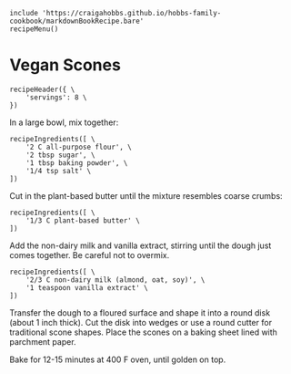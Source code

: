 ~~~ markdown-script
include 'https://craigahobbs.github.io/hobbs-family-cookbook/markdownBookRecipe.bare'
recipeMenu()
~~~

# Vegan Scones

~~~ markdown-script
recipeHeader({ \
    'servings': 8 \
})
~~~

In a large bowl, mix together:

~~~ markdown-script
recipeIngredients([ \
    '2 C all-purpose flour', \
    '2 tbsp sugar', \
    '1 tbsp baking powder', \
    '1/4 tsp salt' \
])
~~~

Cut in the plant-based butter until the mixture resembles coarse crumbs:

~~~ markdown-script
recipeIngredients([ \
    '1/3 C plant-based butter' \
])
~~~

Add the non-dairy milk and vanilla extract, stirring until the dough just comes together. Be careful not to overmix.

~~~ markdown-script
recipeIngredients([ \
    '2/3 C non-dairy milk (almond, oat, soy)', \
    '1 teaspoon vanilla extract' \
])
~~~

Transfer the dough to a floured surface and shape it into a round disk (about 1 inch thick). Cut the disk into wedges or
use a round cutter for traditional scone shapes. Place the scones on a baking sheet lined with parchment paper.

Bake for 12-15 minutes at 400 F oven, until golden on top.
